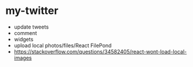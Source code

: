# my-twitter
- update tweets
- comment
- widgets
- upload local photos/files/React FilePond
- https://stackoverflow.com/questions/34582405/react-wont-load-local-images
